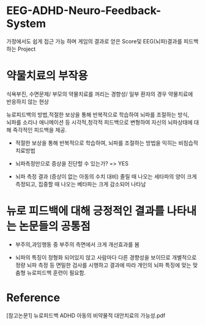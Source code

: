 # EEG-ADHD-Neuro-Feedback-System
가정에서도 쉽게 접근 가능 하며 게임의 결과로 얻은 Score및 EEG(뇌파)결과를 피드백하는 Project


# 약물치료의 부작용 
식욕부진, 수면문제/ 부모의 약물치료를 꺼리는 경향성/ 일부 환자의 경우 약물치료에 반응하지 않는 현상

뉴로피드백의 방법,적절한 보상을 통해 반복적으로 학습하여 뇌파를 조절하는 방식,  
뇌파를 소리나 애니메이션 등 시각적,청각적 피드백으로 변형하여 자신의 뇌파상태에 대해 즉각적인 피드백을 제공.
 - 적절한 보상을 통해 반복적으로 학습하여, 뇌파를 조절하는 방법을 익히는 비침습적 치료방법  
 
 - 뇌파측정만으로 증상을 진단할 수 있는가? => YES  
 
 - 뇌파 측정 결과 (증상이 없는 아동의 수치 대비) 졸릴 때 나오는 세타파의 양이 크게 측정되고, 집중할 때 나오는 베타파는 크게 감소되어 나타남  
 
# 뉴로 피드백에 대해 긍정적인 결과를 나타내는 논문들의 공통점
  - 부주의,과잉행동 중 부주의 측면에서 크게 개선효과를 봄  
  
  - 뇌파의 특징이 정형화 되어있지 않고 사람마다 다른 경향성을 보이므로
    개별적으로 정량 뇌파 측정 등 면밀한 검사를 시행하고
    결과에 따라 개인의 뇌파 특징에 맞는 맞춤형 뉴로피드백 훈련이 필요함.

# Reference

[참고논문1] 뉴로피드백 ADHD 아동의 비약물적 대안치료의 가능성.pdf
